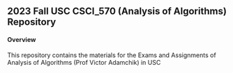 ## 2023 Fall USC CSCI_570 (Analysis of Algorithms) Repository

#### Overview
This repository contains the materials for the Exams and Assignments of Analysis of Algorithms (Prof Victor Adamchik) in USC
